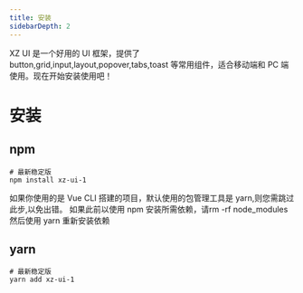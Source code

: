 ```yaml
---
title: 安装
sidebarDepth: 2
---
```

XZ UI 是一个好用的 UI 框架，提供了 button,grid,input,layout,popover,tabs,toast 等常用组件，适合移动端和 PC 端使用。现在开始安装使用吧！

# 安装

## npm
```shell
# 最新稳定版
npm install xz-ui-1
```
如果你使用的是 Vue CLI 搭建的项目，默认使用的包管理工具是 yarn,则您需跳过此步,以免出错。
如果此前以使用 npm 安装所需依赖，请rm -rf node_modules 然后使用 yarn 重新安装依赖

## yarn
```shell
# 最新稳定版
yarn add xz-ui-1
```
